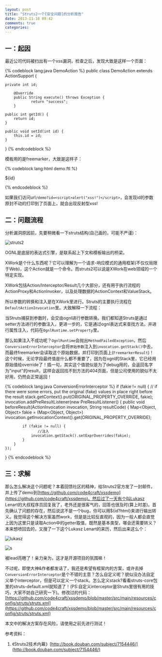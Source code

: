 ```yaml
---
layout: post
title: "Struts2一个[安全问题]的分析报告"
date: 2013-11-18 09:42
comments: true
categories: 
---
```


## 一：起因

最近公司代码被扫出有一个xss漏洞，检查之后，发现大致是这样一个页面：

{% codeblock lang:java DemoAction %}
public class DemoAction extends ActionSupport {

    private int id;

        @Override
        public String execute() throws Exception {
                return "success";
        }

    public int getId() {
        return id;
    }

    public void setId(int id) {
        this.id = id;
    }
}
{% endcodeblock %}

<!--more-->

模板用的是freemarker，大致是这样子：

{% codeblock lang:html demo.ftl %}
<html class="G_N">
<head>


</head>
<body id="top">

${id}
</body>
</html>
{% endcodeblock %}

如果我们访问url`/demo?id=<script>alert("xss!")</script>`，会发现id的参数原封不动的打印到了页面上，就会出现反射型xss!

## 二：问题流程

分析漏洞原因前，先要稍微看一下struts结构(自己画的，可能不严谨)：

![struts2][1]

OGNL是底层的表达式引擎，是联系起上下文和模板输出的桥梁。

XWork是个什么东西呢？它可以理解为一个请求-响应模式的通用框架(不仅仅局限于Web)，这个Action就是一个命令。而struts2可以说是XWork在web领域的一个特定实现。

XWork包括Action/Interceptor/Result几个大部分，还有用于执行流程的ActionProxy和ActionInvoker，以及处理数据的ActionContext和ValueStack。

所以参数的转换和注入是在XWork里进行。Struts的主要执行流程在`DefaultActionInvocation`里。大致解释一下流程：

当Struts捕获到参数时，会交由ognl进行参数转换。我们都知道Struts是通过setter方法进行的参数注入，更进一步的，它是通过ognl表达式来查找方法，并进行属性注入，代码在`OgnlRuntime.setProperty`里。

那么如果注入不成功呢？`OgnlRuntime`会抛出`MethodFailedException`，然后`ConversionErrorInterceptor`会将`原始参数`注入到`invocation.getStack()`中去，而最终freemarker会读取这个原始数据，并打印到页面上(`FreemarkerResult`)！这个时候，无论字段最终值是什么都不重要了，因为在ognl的Stack里，它已经用原始值给override了！插一句，其实这个值貌似是为了debug用的，会返回名字为"input"的result，这样会返回找不到方法的404页面，但是公司使用的貌似不太好用，仍然会正常返回！

{% codeblock lang:java ConversionErrorInterceptor %}
if (fakie != null) {
    // if there were some errors, put the original (fake) values in place right before the result
    stack.getContext().put(ORIGINAL_PROPERTY_OVERRIDE, fakie);
    invocation.addPreResultListener(new PreResultListener() {
        public void beforeResult(ActionInvocation invocation, String resultCode) {
            Map<Object, Object> fakie = (Map<Object, Object>) invocation.getInvocationContext().get(ORIGINAL_PROPERTY_OVERRIDE);

            if (fakie != null) {
            	   //注入
                invocation.getStack().setExprOverrides(fakie);
            }
        }
    });
}
{% endcodeblock %}

## 三：求解

那么怎么解决这个问题呢？本着回馈社区的精神，给Struts2官方发了一封邮件，并上传了demo到[https://github.com/code4craft/xssdemo](https://github.com/code4craft/xssdemo)。然后过了一天有个叫Lukasz Lenart的大叔程序员回复我了，老外还是很客气的，回答也很及时(算上时差)。首先确认了问题的存在，然后说这不是一个bug，你可以用${id?html}来进行输出转义。我觉得这个解决方案虽然work，但是是比较反直观的，因为一般人都会直觉上因为这里只是读取Action中的getter取值，既然是基本类型，哪会还需要转义？本来想喷回去的，又搜了一下这个Lukasz Lenart的来历，然后出来这么个：

![lukasz][2]

![s][3]

被lead亮瞎了！亲力亲为，这才是开源项目的氛围嘛！

不过呢，即使大神&作者都发话了，我还是希望有框架内的方案，或许去掉`ConversionErrorInterceptor`是个不错的主意？怎么自定义呢？貌似没办法自定义单个interceptor，但是可以定义一个stack。怎么定义stack?看看struts-core包里的struts-default.xml就知道了！(PS:自定义interceptor是Struts里很有用的技巧，大家不妨自己研究一下)。修改过的代码：[https://github.com/code4craft/xssdemo/blob/master/src/main/resources/config/struts/struts.xml](https://github.com/code4craft/xssdemo/blob/master/src/main/resources/config/struts/struts.xml)

本文中的解决方案存在风险，请使用之前先进行测试！

参考资料：

1. 《Struts2技术内幕》[http://book.douban.com/subject/7154446/](http://book.douban.com/subject/7154446/)

[1]: http://static.oschina.net/uploads/space/2013/1115/001209_ikf2_190591.jpg
[2]: http://static.oschina.net/uploads/space/2013/1118/212211_F15d_190591.jpg
[3]: http://static.oschina.net/uploads/space/2013/1118/215911_jxug_190591.jpeg